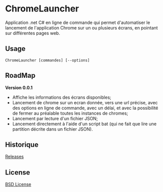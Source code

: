 # ChromeLauncher
Application .net C# en ligne de commande qui permet d'automatiser le lancement de l'application Chrome sur un ou plusieurs écrans, en pointant sur différentes pages web.

## Usage

    ChromeLauncher [commandes] [--options]

## RoadMap
**Version 0.0.1**
* Affiche les informations des écrans disponibles;
* Lancement de chrome sur un ecran donnée, vers une url précise, avec des options en ligne de commande, avec un délai, et avec la possibilité de fermer au préalable toutes les instances de chromes;
* Lancement par lecture d'un fichier JSON;
* Lancement directement à l'aide d'un script bat (qui ne fait que lire une partition décrite dans un fichier JSON).

## Historique
[Releases](https://github.com/AOT-PADI/ChromeLauncher/releases)

## License
[BSD License](https://github.com/AOT-PADI/ChromeLauncher/LICENSE.md)
